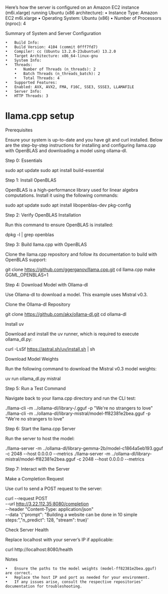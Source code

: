 Here’s how the server is configured on an Amazon EC2 instance (m6i.xlarge) running Ubuntu (x86 architecture):
	•	Instance Type: Amazon EC2 m6i.xlarge
	•	Operating System: Ubuntu (x86)
	•	Number of Processors (nproc): 4

Summary of System and Server Configuration

	•	Build Info:
  	•	Build Version: 4104 (commit 0fff7fd7)
  	•	Compiler: cc (Ubuntu 13.2.0-23ubuntu4) 13.2.0
  	•	Target Architecture: x86_64-linux-gnu
	•	System Info:
  	•	Threads:
     	•	Number of Threads (n_threads): 2
     	•	Batch Threads (n_threads_batch): 2
     	•	Total Threads: 4
	•	Supported Features:
  	•	Enabled: AVX, AVX2, FMA, F16C, SSE3, SSSE3, LLAMAFILE
	•	Server Info:
  	•	HTTP Threads: 3

# llama.cpp setup

Prerequisites

Ensure your system is up-to-date and you have git and curl installed. Below are the step-by-step instructions for installing and configuring llama.cpp with OpenBLAS and downloading a model using ollama-dl.

Step 0: Essentials

sudo apt update
sudo apt install build-essential

Step 1: Install OpenBLAS

OpenBLAS is a high-performance library used for linear algebra computations. Install it using the following commands:

sudo apt update
sudo apt install libopenblas-dev pkg-config

Step 2: Verify OpenBLAS Installation

Run this command to ensure OpenBLAS is installed:

dpkg -l | grep openblas

Step 3: Build llama.cpp with OpenBLAS

Clone the llama.cpp repository and follow its documentation to build with OpenBLAS support:

git clone https://github.com/ggerganov/llama.cpp.git
cd llama.cpp
make GGML_OPENBLAS=1

Step 4: Download Model with Ollama-dl

Use Ollama-dl to download a model. This example uses Mistral v0.3.

Clone the Ollama-dl Repository

git clone https://github.com/akx/ollama-dl.git
cd ollama-dl

Install uv

Download and install the uv runner, which is required to execute ollama_dl.py:

curl -LsSf https://astral.sh/uv/install.sh | sh

Download Model Weights

Run the following command to download the Mistral v0.3 model weights:

uv run ollama_dl.py mistral

Step 5: Run a Test Command

Navigate back to your llama.cpp directory and run the CLI test:

./llama-cli -m ../ollama-dl/library-<model>/<model-id>.gguf -p "We're no strangers to love"
./llama-cli -m ../ollama-dl/library-mistral/model-ff82381e2bea.gguf -p "We're no strangers to love"

Step 6: Start the llama.cpp Server

Run the server to host the model:

./llama-server -m ../ollama-dl/library-gemma-2b/model-c1864a5eb193.gguf -c 2048 --host 0.0.0.0 --metrics
./llama-server -m ../ollama-dl/library-mistral/model-ff82381e2bea.gguf -c 2048 --host 0.0.0.0 --metrics

Step 7: Interact with the Server

Make a Completion Request

Use curl to send a POST request to the server:

curl --request POST \
    --url http://3.22.112.35:8080/completion \
    --header "Content-Type: application/json" \
    --data '{"prompt": "Building a website can be done in 10 simple steps:","n_predict": 128, "stream": true}'

Check Server Health

Replace localhost with your server’s IP if applicable:

curl http://localhost:8080/health

Notes

	•	Ensure the paths to the model weights (model-ff82381e2bea.gguf) are correct.
	•	Replace the host IP and port as needed for your environment.
	•	If any issues arise, consult the respective repositories’ documentation for troubleshooting.
